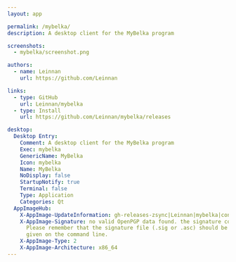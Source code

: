 ```yaml
---
layout: app

permalink: /mybelka/
description: A desktop client for the MyBelka program

screenshots:
  - mybelka/screenshot.png

authors:
  - name: Leinnan
    url: https://github.com/Leinnan

links:
  - type: GitHub
    url: Leinnan/mybelka
  - type: Install
    url: https://github.com/Leinnan/mybelka/releases

desktop:
  Desktop Entry:
    Comment: A desktop client for the MyBelka program
    Exec: mybelka
    GenericName: MyBelka
    Icon: mybelka
    Name: MyBelka
    NoDisplay: false
    StartupNotify: true
    Terminal: false
    Type: Application
    Categories: Qt
  AppImageHub:
    X-AppImage-UpdateInformation: gh-releases-zsync|Leinnan|mybelka|continuous|MyBelka*-x86_64.AppImage.zsync
    X-AppImage-Signature: no valid OpenPGP data found. the signature could not be verified.
      Please remember that the signature file (.sig or .asc) should be the first file
      given on the command line.
    X-AppImage-Type: 2
    X-AppImage-Architecture: x86_64
---
```

